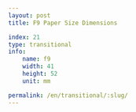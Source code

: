 ```yaml
---
layout: post
title: F9 Paper Size Dimensions

index: 21
type: transitional
info:
    name: f9
    width: 41
    height: 52
    unit: mm

permalink: /en/transitional/:slug/
---
```



